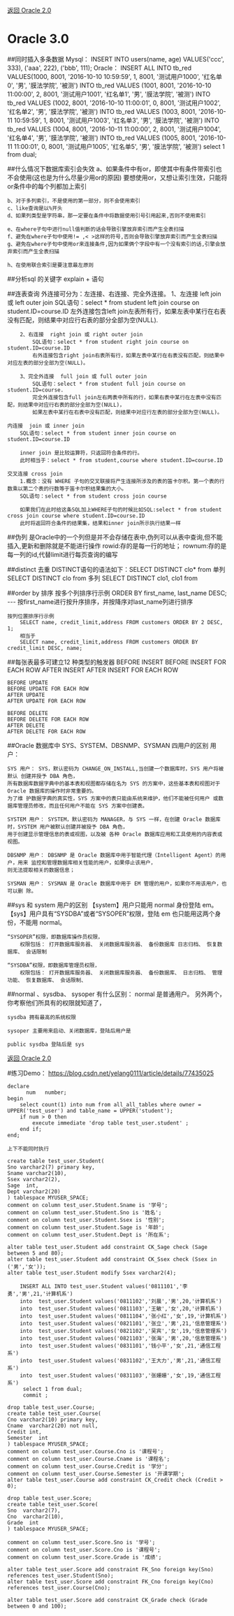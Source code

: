 <p>
    <a href="#" onclick="refreshContent('oracle2')">返回 Oracle 2.0</a>
    
</p>

# Oracle 3.0
##同时插入多条数据
    Mysql：
    INSERT INTO users(name, age) VALUES('ccc', 333), ('aaa', 222), ('bbb', 111);
    Oracle：
    INSERT ALL INTO tb_red VALUES(1000, 8001, '2016-10-10 10:59:59', 1, 8001, '测试用户1000', '红名单0', '男', '膜法学院', '被测')
    INTO tb_red VALUES (1001, 8001, '2016-10-10 11:00:00', 2, 8001, '测试用户1001', '红名单1', '男', '膜法学院', '被测')
    INTO tb_red VALUES (1002, 8001, '2016-10-10 11:00:01', 0, 8001, '测试用户1002', '红名单2', '男', '膜法学院', '被测')
    INTO tb_red VALUES (1003, 8001, '2016-10-11 10:59:59', 1, 8001, '测试用户1003', '红名单3', '男', '膜法学院', '被测')
    INTO tb_red VALUES (1004, 8001, '2016-10-11 11:00:00', 2, 8001, '测试用户1004', '红名单4', '男', '膜法学院', '被测')
    INTO tb_red VALUES (1005, 8001, '2016-10-11 11:00:01', 0, 8001, '测试用户1005', '红名单5', '男', '膜法学院', '被测')
    select 1 from dual;
    
##什么情况下数据库索引会失效
    a、如果条件中有or，即使其中有条件带索引也不会使用(这也是为什么尽量少用or的原因)
        要想使用or，又想让索引生效，只能将or条件中的每个列都加上索引
    
    b、对于多列索引，不是使用的第一部分，则不会使用索引
    c、like查询是以%开头
    d、如果列类型是字符串，那一定要在条件中将数据使用引号引用起来,否则不使用索引
    
    e、在where子句中进行null值判断的话会导致引擎放弃索引而产生全表扫描
    f、避免在where子句中使用!= ,< >这样的符号,否则会导致引擎放弃索引而产生全表扫描
    g、避免在where子句中使用or来连接条件,因为如果俩个字段中有一个没有索引的话,引擎会放弃索引而产生全表扫描
    
    h、在使用联合索引是要注意最左原则
    
##分析sql 的关键字 
    explain + 语句

##连表查询
    外连接可分为：左连接、右连接、完全外连接。
        1、左连接  left join 或 left outer join
            SQL语句：select * from student left join course on student.ID=course.ID
            左外连接包含left join左表所有行，如果左表中某行在右表没有匹配，则结果中对应行右表的部分全部为空(NULL).

        2、右连接  right join 或 right outer join
            SQL语句：select * from student right join course on student.ID=course.ID
            右外连接包含right join右表所有行，如果左表中某行在右表没有匹配，则结果中对应左表的部分全部为空(NULL)。
        
        3、完全外连接  full join 或 full outer join
            SQL语句：select * from student full join course on student.ID=course.
            完全外连接包含full join左右两表中所有的行，如果右表中某行在左表中没有匹配，则结果中对应行右表的部分全部为空(NULL)，
            如果左表中某行在右表中没有匹配，则结果中对应行左表的部分全部为空(NULL)。
         
    内连接  join 或 inner join
        SQL语句：select * from student inner join course on student.ID=course.ID

        inner join 是比较运算符，只返回符合条件的行。
        此时相当于：select * from student,course where student.ID=course.ID     
    
    交叉连接 cross join
        1.概念：没有 WHERE 子句的交叉联接将产生连接所涉及的表的笛卡尔积。第一个表的行数乘以第二个表的行数等于笛卡尔积结果集的大小。
        SQL语句：select * from student cross join course
        
        如果我们在此时给这条SQL加上WHERE子句的时候比如SQL:select * from student cross join course where student.ID=course.ID
        此时将返回符合条件的结果集，结果和inner join所示执行结果一样
##伪列
    是Oracle中的一个列但是并不会存储在表中,伪列可以从表中查询,但不能插入,更新和删除就是不能进行操作
    rowid:存的是每一行的地址； 
    rownum:存的是每一列的id,代替limit进行每页查询的编写
    
##distinct 去重
	DISTINCT语句的语法如下：SELECT DISTINCT clo* from 
	单列 SELECT DISTINCT clo from 
	多列 SELECT DISTINCT clo1, clo1 from
	
##order by 排序
	按多个列排序行示例
		ORDER BY first_name, last_name DESC; --- 按first_name进行按升序排序，并按降序对last_name列进行排序
	
	按列位置排序行示例
		SELECT name, credit_limit,address FROM customers ORDER BY 2 DESC, 1;
		相当于
		SELECT name, credit_limit,address FROM customers ORDER BY credit_limit DESC, name;	    

##每张表最多可建立12 种类型的触发器
	BEFORE INSERT
	BEFORE INSERT FOR EACH ROW
	AFTER INSERT
	AFTER INSERT FOR EACH ROW

	BEFORE UPDATE
	BEFORE UPDATE FOR EACH ROW
	AFTER UPDATE
	AFTER UPDATE FOR EACH ROW

	BEFORE DELETE
	BEFORE DELETE FOR EACH ROW
	AFTER DELETE
	AFTER DELETE FOR EACH ROW

##Oracle 数据库中 SYS、SYSTEM、DBSNMP、SYSMAN 四用户的区别 用户： 

    SYS 用户： SYS，默认密码为 CHANGE_ON_INSTALL,当创建一个数据库时，SYS 用户将被默认 创建并授予 DBA 角色，
    所有数据库数据字典中的基本表和视图都存储在名为 SYS 的方案中，这些基本表和视图对于 Oracle 数据库的操作时非常重要的。
    为了维 护数据字典的真实性，SYS 方案中的表只能由系统来维护，他们不能被任何用户 或数据库管理员修改，而且任何用户不能在 SYS 方案中创建表。 
    
    SYSTEM 用户： SYSTEM，默认密码为 MANAGER，与 SYS 一样，在创建 Oracle 数据库时，SYSTEM 用户被默认创建并被授予 DBA 角色，
    用于创建显示管理信息的表或视图，以及被 各种 Oracle 数据库应用和工具使用的内容表或视图。
    
    DBSNMP 用户： DBSNMP 是 Oracle 数据库中用于智能代理（Intelligent Agent）的用户，用来 监控和管理数据库相关性能的用户，如果停止该用户，
    则无法提取相关的数据信息； 
    
    SYSMAN 用户： SYSMAN 是 Oracle 数据库中用于 EM 管理的用户，如果你不用该用户，也可以删 除。
    


 ##sys 和 system 用户的区别 
     【system】用户只能用 normal 身份登陆 em。 
     【sys】用户具有“SYSDBA”或者“SYSOPER”权限，登陆 em 也只能用这两个身份，不能用 normal。 
    
    “SYSOPER”权限，即数据库操作员权限，
        权限包括： 打开数据库服务器、 关闭数据库服务器、 备份数据库 日志归档、 恢复数据库、 会话限制
    
    “SYSDBA”权限，即数据库管理员权限，
        权限包括： 打开数据库服务器、 关闭数据库服务器、 备份数据库、 日志归档、 管理功能、 恢复数据库、 会话限制、

##normal 、sysdba、 sysoper 有什么区别：
    normal 是普通用户。  另外两个，你考察他们所具有的权限就知道了，
    
    sysdba 拥有最高的系统权限 
    
    sysoper 主要用来启动、关闭数据库，登陆后用户是
    
    public sysdba 登陆后是 sys
	
<p>
    <a href="#" onclick="refreshContent('oracle2')">返回 Oracle 2.0</a>
</p>

#练习Demo： 
    https://blog.csdn.net/yelang0111/article/details/77435025
    
    declare
          num   number;
    begin
        select count(1) into num from all_all_tables where owner = UPPER('test_user') and table_name = UPPER('student'); 
        if num > 0 then
            execute immediate 'drop table test_user.student' ;
        end if;
    end;   
    
    上下不能同时执行  
           
    create table test_user.Student(
    Sno varchar2(7) primary key,
    Sname varchar2(10),
    Ssex varchar2(2),
    Sage  int,
    Dept varchar2(20) 
    ) tablespace MYUSER_SPACE;
    comment on column test_user.Student.Sname is '学号';
    comment on column test_user.Student.Sno is '姓名';
    comment on column test_user.Student.Ssex is '性别';
    comment on column test_user.Student.Sage is '年龄';
    comment on column test_user.Student.Dept is '所在系';  

    alter table test_user.Student add constraint CK_Sage check (Sage between 5 and 80);
    alter table test_user.Student add constraint CK_Ssex check (Ssex in ('男','女'));
    alter table test_user.Student modify Ssex varchar2(4);
    
        INSERT ALL INTO test_user.Student values('0811101','李勇','男',21,'计算机系')
        into  test_user.Student values('0811102','刘晨','男',20,'计算机系')
        into  test_user.Student values('0811103','王敏','女',20,'计算机系')
        into  test_user.Student values('0811104','张小红','女',19,'计算机系')   
        into  test_user.Student values('0821101','张立','男',21,'信息管理系')
        into  test_user.Student values('0821102','吴宾','女',19,'信息管理系')
        into  test_user.Student values('0821103','张海','男',20,'信息管理系')     
        into  test_user.Student values('0831101','钱小平','女',21,'通信工程系')
        into  test_user.Student values('0831102','王大力','男',21,'通信工程系')
        into  test_user.Student values('0831103','张姗姗','女',19,'通信工程系')
         select 1 from dual;
         commit ;
    
    drop table test_user.Course;
    create table test_user.Course(
    Cno varchar2(10) primary key,
    Cname  varchar2(20) not null,
    Credit int,
    Semester  int
    ) tablespace MYUSER_SPACE;
    comment on column test_user.Course.Cno is '课程号';
    comment on column test_user.Course.Cname is '课程名';
    comment on column test_user.Course.Credit is '学分';
    comment on column test_user.Course.Semester is '开课学期';  
    alter table test_user.Course add constraint CK_Credit check (Credit > 0);
    
    drop table test_user.Score;
    create table test_user.Score(
    Sno  varchar2(7),
    Cno  varchar2(10),
    Grade  int
    ) tablespace MYUSER_SPACE;
    
    comment on column test_user.Score.Sno is '学号';
    comment on column test_user.Score.Cno is '课程号';
    comment on column test_user.Score.Grade is '成绩';
    
    alter table test_user.Score add constraint FK_Sno foreign key(Sno) references test_user.Student(Sno);
    alter table test_user.Score add constraint FK_Cno foreign key(Cno) references test_user.Course(Cno);
    
    alter table test_user.Score add constraint CK_Grade check (Grade between 0 and 100);

